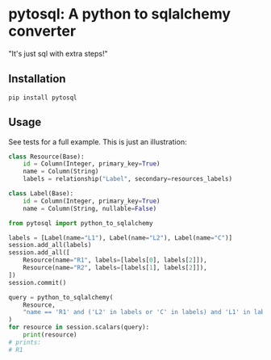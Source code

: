 pytosql: A python to sqlalchemy converter
==========================================

"It's just sql with extra steps!"

## Installation

    pip install pytosql


## Usage

See tests for a full example. This is just an illustration:


```python
class Resource(Base):
    id = Column(Integer, primary_key=True)
    name = Column(String)
    labels = relationship("Label", secondary=resources_labels)

class Label(Base):
    id = Column(Integer, primary_key=True)
    name = Column(String, nullable=False)

from pytosql import python_to_sqlalchemy

labels = [Label(name="L1"), Label(name="L2"), Label(name="C")]
session.add_all(labels)
session.add_all([
    Resource(name="R1", labels=[labels[0], labels[2]]),
    Resource(name="R2", labels=[labels[1], labels[2]]),
])
session.commit()

query = python_to_sqlalchemy(
    Resource, 
    "name == 'R1' and ('L2' in labels or 'C' in labels) and 'L1' in labels"
)
for resource in session.scalars(query):
    print(resource)
# prints:
# R1
```


